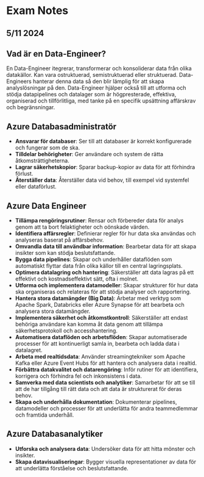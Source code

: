 # Exam Notes

## 5/11 2024
## Vad är en Data-Engineer?
En Data-Engineer itegrerar, transformerar och konsoliderar data från olika datakällor. Kan vara ostruktuerad, semistruktuerad eller struktuerad. Data-Engineers hanterar denna data så den blir lämplig för att skapa analyslösningar på den.
Data-Engineer hjälper också till att utforma och stödja datapipelines och datalager som är högpresterade, effektiva, organiserad och tillförlitliga, med tanke på en specifik upsättning affärskrav och begränsningar.

## Azure Databasadministratör
- **Ansvarar för databaser**: Ser till att databaser är korrekt konfigurerade och fungerar som de ska.
- **Tilldelar behörigheter**: Ger användare och system de rätta åtkomsträttigheterna.
- **Lagrar säkerhetskopior**: Sparar backup-kopior av data för att förhindra förlust.
- **Återställer data**: Återställer data vid behov, till exempel vid systemfel eller dataförlust.

## Azure Data Engineer
- **Tillämpa rengöringsrutiner**: Rensar och förbereder data för analys genom att ta bort felaktigheter och oönskade värden.
- **Identifiera affärsregler**: Definierar regler för hur data ska användas och analyseras baserat på affärsbehov.
- **Omvandla data till användbar information**: Bearbetar data för att skapa insikter som kan stödja beslutsfattande.
- **Bygga data pipelines**: Skapar och underhåller dataflöden som automatiskt flyttar data från olika källor till en central lagringsplats.
- **Optimera datalagring och hantering**: Säkerställer att data lagras på ett effektivt och kostnadseffektivt sätt, ofta i molnet.
- **Utforma och implementera datamodeller**: Skapar strukturer för hur data ska organiseras och relateras för att stödja analyser och rapportering.
- **Hantera stora datamängder (Big Data)**: Arbetar med verktyg som Apache Spark, Databricks eller Azure Synapse för att bearbeta och analysera stora datamängder.
- **Implementera säkerhet och åtkomstkontroll**: Säkerställer att endast behöriga användare kan komma åt data genom att tillämpa säkerhetsprotokoll och accesshantering.
- **Automatisera dataflöden och arbetsflöden**: Skapar automatiserade processer för att kontinuerligt samla in, bearbeta och ladda data i datalagret.
- **Arbeta med realtidsdata**: Använder streamingtekniker som Apache Kafka eller Azure Event Hubs för att hantera och analysera data i realtid.
- **Förbättra datakvalitet och datarengöring**: Inför rutiner för att identifiera, korrigera och förhindra fel och inkonsistens i data.
- **Samverka med data scientists och analytiker**: Samarbetar för att se till att de har tillgång till rätt data och att data är strukturerat för deras behov.
- **Skapa och underhålla dokumentation**: Dokumenterar pipelines, datamodeller och processer för att underlätta för andra teammedlemmar och framtida underhåll.

## Azure Databasanalytiker
- **Utforska och analysera data**: Undersöker data för att hitta mönster och insikter.
- **Skapa datavisualiseringar**: Bygger visuella representationer av data för att underlätta förståelse och beslutsfattande.
